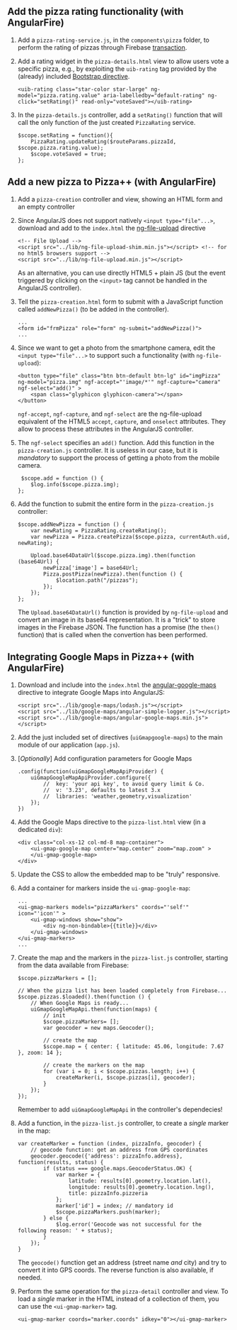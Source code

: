 ## Add the pizza rating functionality (with AngularFire) ##

1. Add a `pizza-rating-service.js`, in the `components\pizza` folder, to perform the rating of pizzas through Firebase [transaction](https://www.firebase.com/docs/web/api/firebase/transaction.html).

2. Add a rating widget in the `pizza-details.html` view to allow users vote a specific pizza, e.g., by exploiting the `uib-rating` tag provided by the (already) included [Bootstrap directive](https://angular-ui.github.io/bootstrap/).

    ```
    <uib-rating class="star-color star-large" ng-model="pizza.rating.value" aria-labelledby="default-rating" ng-click="setRating()" read-only="voteSaved"></uib-rating>
    ```

3. In the `pizza-details.js` controller, add a `setRating()` function that will call the only function of the just created `PizzaRating` service.

    ```
    $scope.setRating = function(){
        PizzaRating.updateRating($routeParams.pizzaId, $scope.pizza.rating.value);
        $scope.voteSaved = true;
    };
    ```


## Add a new pizza to Pizza++ (with AngularFire) ##

1. Add a `pizza-creation` controller and view, showing an HTML form and an empty controller

2. Since AngularJS does not support natively `<input type="file"...>`, download and add to the `index.html` the [ng-file-upload](https://github.com/danialfarid/ng-file-upload) directive

    ```
    <!-- File Upload -->
    <script src="../lib/ng-file-upload-shim.min.js"></script> <!-- for no html5 browsers support -->
    <script src="../lib/ng-file-upload.min.js"></script>
    ```

   As an alternative, you can use directly HTML5 + plain JS (but the event triggered by clicking on the `<input>` tag cannot be handled in the AngularJS controller).

3. Tell the `pizza-creation.html` form to submit with a JavaScript function called `addNewPizza()` (to be added in the controller).

    ```
    ...
    <form id="frmPizza" role="form" ng-submit="addNewPizza()">
    ...
    ```

4. Since we want to get a photo from the smartphone camera, edit the `<input type="file"...>` to support such a functionality (with `ng-file-upload`):

    ```
    <button type="file" class="btn btn-default btn-lg" id="imgPizza" ng-model="pizza.img" ngf-accept="'image/*'" ngf-capture="camera" ngf-select="add()" >
        <span class="glyphicon glyphicon-camera"></span>
    </button>
    ```

    `ngf-accept`, `ngf-capture`, and `ngf-select` are the ng-file-upload equivalent of the HTML5 `accept`, `capture`, and `onselect` attributes. They allow to process these attributes in the AngularJS controller.

5. The `ngf-select` specifies an `add()` function. Add this function in the `pizza-creation.js` controller. It is useless in our case, but it is *mandatory* to support the process of getting a photo from the mobile camera.

    ```
     $scope.add = function () {
        $log.info($scope.pizza.img);
    };
    ```

6. Add the function to submit the entire form in the `pizza-creation.js` controller:

    ```
    $scope.addNewPizza = function () {
        var newRating = PizzaRating.createRating();
        var newPizza = Pizza.createPizza($scope.pizza, currentAuth.uid, newRating);

        Upload.base64DataUrl($scope.pizza.img).then(function (base64Url) {
            newPizza['image'] = base64Url;
            Pizza.postPizza(newPizza).then(function () {
                $location.path("/pizzas");
            });
        });
    };
    ```

    The `Upload.base64DataUrl()` function is provided by `ng-file-upload` and convert an image in its base64 representation. It is a "trick" to store images in the Firebase JSON. The function has a promise (the `then()` function) that is called when the convertion has been performed.


## Integrating Google Maps in Pizza++ (with AngularFire) ##

1. Download and include into the `index.html` the [angular-google-maps](https://angular-ui.github.io/angular-google-maps) directive to integrate Google Maps into AngularJS:

    ```
    <script src="../lib/google-maps/lodash.js"></script>
    <script src="../lib/google-maps/angular-simple-logger.js"></script>
    <script src="../lib/google-maps/angular-google-maps.min.js"></script>
    ```

2. Add the just included set of directives (`uiGmapgoogle-maps`) to the main module of our application (`app.js`).

3. [*Optionally*] Add configuration parameters for Google Maps

    ```
    .config(function(uiGmapGoogleMapApiProvider) {
        uiGmapGoogleMapApiProvider.configure({
            //  key: 'your api key', to avoid query limit & Co.
            //  v: '3.23', defaults to latest 3.x
            //  libraries: 'weather,geometry,visualization'
        });
    })
    ```

4. Add the Google Maps directive to the `pizza-list.html` view (in a dedicated `div`):

    ```
    <div class="col-xs-12 col-md-8 map-container">
        <ui-gmap-google-map center="map.center" zoom="map.zoom" >
        </ui-gmap-google-map>
    </div>
    ```

5. Update the CSS to allow the embedded map to be "truly" responsive.

6. Add a container for markers inside the `ui-gmap-google-map`:

    ```
    ...
    <ui-gmap-markers models="pizzaMarkers" coords="'self'" icon="'icon'" >
        <ui-gmap-windows show="show">
            <div ng-non-bindable>{{title}}</div>
        </ui-gmap-windows>
    </ui-gmap-markers>
    ...
    ```

7. Create the map and the markers in the `pizza-list.js` controller, starting from the data available from Firebase:

    ```
    $scope.pizzaMarkers = [];

    // When the pizza list has been loaded completely from Firebase...
    $scope.pizzas.$loaded().then(function () {
        // When Google Maps is ready...
        uiGmapGoogleMapApi.then(function(maps) {
            // init
            $scope.pizzaMarkers= [];
            var geocoder = new maps.Geocoder();

            // create the map
            $scope.map = { center: { latitude: 45.06, longitude: 7.67 }, zoom: 14 };

            // create the markers on the map
            for (var i = 0; i < $scope.pizzas.length; i++) {
                createMarker(i, $scope.pizzas[i], geocoder);
            }
        });
    });
    ```

    Remember to add `uiGmapGoogleMapApi` in the controller's dependecies!

8. Add a function, in the `pizza-list.js` controller, to create a *single* marker in the map:

    ```
    var createMarker = function (index, pizzaInfo, geocoder) {
        // geocode function: get an address from GPS coordinates
        geocoder.geocode({'address': pizzaInfo.address}, function(results, status) {
            if (status === google.maps.GeocoderStatus.OK) {
                var marker = {
                    latitude: results[0].geometry.location.lat(),
                    longitude: results[0].geometry.location.lng(),
                    title: pizzaInfo.pizzeria
                };
                marker['id'] = index; // mandatory id
                $scope.pizzaMarkers.push(marker);
            } else {
                $log.error('Geocode was not successful for the following reason: ' + status);
            }
        });
    }
    ```

    The `geocode()` function get an address (street name *and* city) and try to convert it into GPS coords. The reverse function is also available, if needed.

9. Perform the same operation for the `pizza-detail` controller and view. To load a *single* marker in the HTML instead of a collection of them, you can use the `<ui-gmap-marker>` tag.

    ```
    <ui-gmap-marker coords="marker.coords" idkey="0"></ui-gmap-marker>
    ```